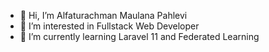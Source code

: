 - 👋 Hi, I’m Alfaturachman Maulana Pahlevi
- 👀 I’m interested in Fullstack Web Developer
- 🌱 I’m currently learning Laravel 11 and Federated Learning

<!---
Alfaturachman/Alfaturachman is a ✨ special ✨ repository because its `README.md` (this file) appears on your GitHub profile.
You can click the Preview link to take a look at your changes.
--->
